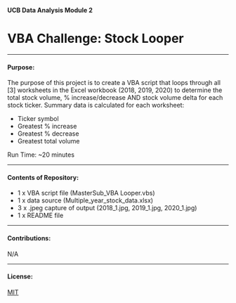 
**UCB Data Analysis Module 2**
# VBA Challenge: Stock Looper

---------------
#### Purpose:
The purpose of this project is to create a VBA script that loops through all [3] worksheets in the Excel workbook (2018, 2019, 2020) to determine the total stock volume, % increase/decrease AND stock volume delta for each stock ticker. Summary data is calculated for each worksheet:

- Ticker symbol
- Greatest % increase
- Greatest % decrease
- Greatest total volume

Run Time: ~20 minutes

--------------
#### Contents of Repository:
- 1 x VBA script file (MasterSub_VBA Looper.vbs)
- 1 x data source (Multiple_year_stock_data.xlsx)
- 3 x .jpeg capture of output (2018_1.jpg, 2019_1.jpg, 2020_1.jpg)
- 1 x README file

-------------------
#### Contributions:  
N/A

------------------
#### License:
[MIT](https://choosealicense.com/licenses/mit/)
